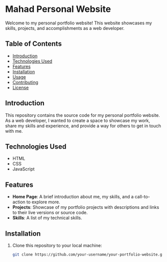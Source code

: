 # Mahad Personal Website

Welcome to my personal portfolio website! This website showcases my skills, projects, and accomplishments as a web developer.

## Table of Contents
- [Introduction](#introduction)
- [Technologies Used](#technologies-used)
- [Features](#features)
- [Installation](#installation)
- [Usage](#usage)
- [Contributing](#contributing)
- [License](#license)

## Introduction

This repository contains the source code for my personal portfolio website. As a web developer, I wanted to create a space to showcase my work, share my skills and experience, and provide a way for others to get in touch with me.

## Technologies Used

- HTML
- CSS
- JavaScript

## Features

- **Home Page**: A brief introduction about me, my skills, and a call-to-action to explore more.
- **Projects**: Showcase of my portfolio projects with descriptions and links to their live versions or source code.
- **Skills**: A list of my technical skills.

## Installation

1. Clone this repository to your local machine:

   ```bash
   git clone https://github.com/your-username/your-portfolio-website.git
